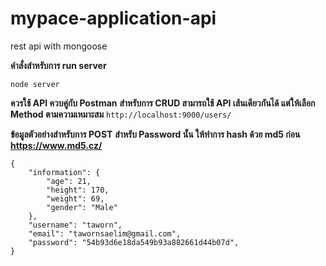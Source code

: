 # mypace-application-api
rest api with mongoose

**คำสั่งสำหรับการ run server**

`node server`

**ควรใช้ API ควบคู่กับ Postman**
**สำหรับการ CRUD สามารถใช้ API เส้นเดียวกันได้ แต่ให้เลือก Method ตามความเหมาะสม**
```http://localhost:9000/users/```

**ข้อมูลตัวอย่างสำหรับการ POST**
**สำหรับ Password นั้น ให้ทำการ hash ด้วย md5 ก่อน https://www.md5.cz/**
```
{
    "information": {
        "age": 21,
        "height": 170,
        "weight": 69,
        "gender": "Male"
    },
    "username": "taworn",
    "email": "tawornsaelim@gmail.com",
    "password": "54b93d6e18da549b93a882661d44b07d",
}
```
